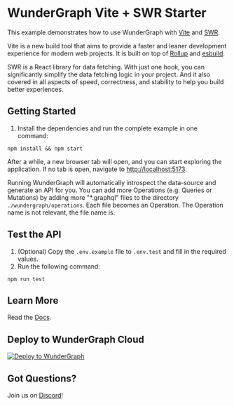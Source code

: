 # WunderGraph Vite + SWR Starter

This example demonstrates how to use WunderGraph with [Vite](https://vitejs.dev/) and [SWR](https://swr.vercel.app).

Vite is a new build tool that aims to provide a faster and leaner development experience for modern web projects. It is built on top of [Rollup](https://rollupjs.org/guide/en/) and [esbuild](https://esbuild.github.io/).

SWR is a React library for data fetching. With just one hook, you can significantly simplify the data fetching logic in your project. And it also covered in all aspects of speed, correctness, and stability to help you build better experiences.

## Getting Started

1. Install the dependencies and run the complete example in one command:

```shell
npm install && npm start
```

After a while, a new browser tab will open,
and you can start exploring the application.
If no tab is open, navigate to [http://localhost:5173](http://localhost:5173).

Running WunderGraph will automatically introspect the data-source and generate an API for you.
You can add more Operations (e.g. Queries or Mutations) by adding more "\*.graphql" files to the directory `./wundergraph/operations`.
Each file becomes an Operation. The Operation name is not relevant, the file name is.

## Test the API

1. (Optional) Copy the `.env.example` file to `.env.test` and fill in the required values.
2. Run the following command:

```shell
npm run test
```

## Learn More

Read the [Docs](https://wundergraph.com/docs).

## Deploy to WunderGraph Cloud

[![Deploy to WunderGraph](https://wundergraph.com/button)](https://cloud.wundergraph.com/new/clone?templateName=vite-swr)

## Got Questions?

Join us on [Discord](https://wundergraph.com/discord)!
